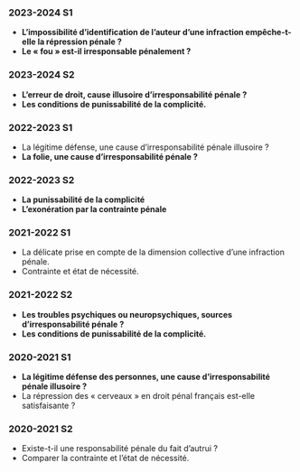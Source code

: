 ### 2023-2024 S1
- **L’impossibilité d’identification de l’auteur d’une infraction empêche-t-elle la répression pénale ?**
- **Le « fou » est-il irresponsable pénalement ?**
### 2023-2024 S2
- **L’erreur de droit, cause illusoire d’irresponsabilité pénale ?**
- **Les conditions de punissabilité de la complicité.**
### 2022-2023 S1
- La légitime défense, une cause d’irresponsabilité pénale illusoire ?
- **La folie, une cause d’irresponsabilité pénale ?**
### 2022-2023 S2
- **La punissabilité de la complicité**
- **L’exonération par la contrainte pénale**
### 2021-2022 S1
- La délicate prise en compte de la dimension collective d’une infraction pénale.
- Contrainte et état de nécessité.
### 2021-2022 S2
- **Les troubles psychiques ou neuropsychiques, sources d’irresponsabilité pénale ?**
- **Les conditions de punissabilité de la complicité.**
### 2020-2021 S1
- **La légitime défense des personnes, une cause d’irresponsabilité pénale illusoire ?**
- La répression des « cerveaux » en droit pénal français est-elle satisfaisante ?
### 2020-2021 S2
- Existe-t-il une responsabilité pénale du fait d’autrui ?
- Comparer la contrainte et l’état de nécessité.